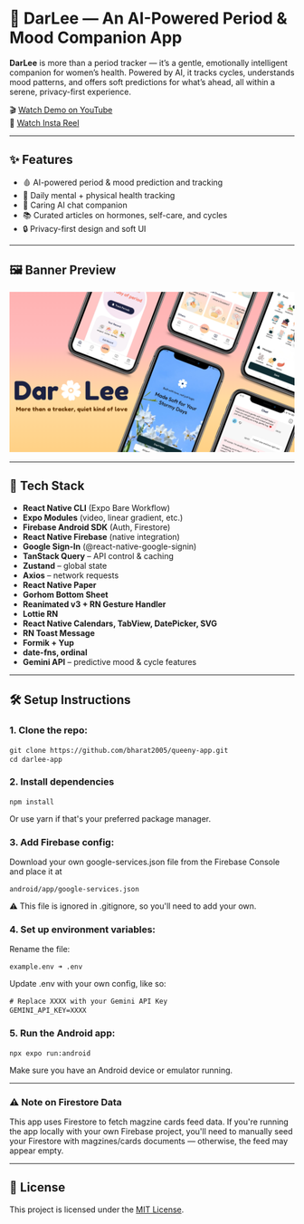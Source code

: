 # 🌸 DarLee — An AI-Powered Period & Mood Companion App

**DarLee** is more than a period tracker — it’s a gentle, emotionally intelligent companion for women’s health. Powered by AI, it tracks cycles, understands mood patterns, and offers soft predictions for what’s ahead, all within a serene, privacy-first experience.

🎬 [Watch Demo on YouTube](https://youtu.be/x2PoAyUutzo?feature=shared)  
📱 [Watch Insta Reel](https://www.instagram.com/reel/DMfvV2apPjU/?utm_source=ig_web_button_share_sheet&igsh=MzRlODBiNWFlZA==)

---

## ✨ Features

- 🩸 AI-powered period & mood prediction and tracking
- 🧠 Daily mental + physical health tracking
- 💬 Caring AI chat companion
- 📚 Curated articles on hormones, self-care, and cycles
- 🔒 Privacy-first design and soft UI

---

## 🖼️ Banner Preview

![DarLee Banner](./media/DarLee%20Banner.png)

---

## 🧠 Tech Stack

- **React Native CLI** (Expo Bare Workflow)
- **Expo Modules** (video, linear gradient, etc.)
- **Firebase Android SDK** (Auth, Firestore)
- **React Native Firebase** (native integration)
- **Google Sign-In** (@react-native-google-signin)
- **TanStack Query** – API control & caching
- **Zustand** – global state
- **Axios** – network requests
- **React Native Paper**
- **Gorhom Bottom Sheet**
- **Reanimated v3 + RN Gesture Handler**
- **Lottie RN**
- **React Native Calendars, TabView, DatePicker, SVG**
- **RN Toast Message**
- **Formik + Yup**
- **date-fns, ordinal**
- **Gemini API** – predictive mood & cycle features

---

## 🛠️ Setup Instructions

### 1. Clone the repo:
```
git clone https://github.com/bharat2005/queeny-app.git
cd darlee-app
```



### 2. Install dependencies
```
npm install
```
   Or use yarn if that's your preferred package manager.



### 3. Add Firebase config:
   Download your own google-services.json file from the Firebase Console and place it at
```
android/app/google-services.json
```
   ⚠️ This file is ignored in .gitignore, so you'll need to add your own.



### 4. Set up environment variables:
   Rename the file:
```
example.env ➜ .env
```
   Update .env with your own config, like so:
 ```
# Replace XXXX with your Gemini API Key
GEMINI_API_KEY=XXXX
```



### 5. Run the Android app:
```
npx expo run:android
```
   Make sure you have an Android device or emulator running.



---

### ⚠️ Note on Firestore Data

This app uses Firestore to fetch magzine cards feed data.
If you're running the app locally with your own Firebase project, you'll need to manually seed your Firestore with magzines/cards documents — otherwise, the feed may appear empty.

---

## 📄 License  
This project is licensed under the [MIT License](./LICENSE).


